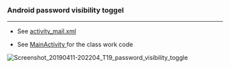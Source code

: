 
### Android password visibility toggel
_______________________________________
* See   [activity_mail.xml](https://github.com/MoranShalom/Tutorial19_Android_password_visibility_toggel/blob/master/app/src/main/res/layout/activity_main.xml) 


* See [MainActivity ](https://github.com/MoranShalom/Tutorial19_Android_password_visibility_toggel/blob/master/app/src/main/java/com/example/t19_password_visibility_toggle/MainActivity.java)for the class work code


![Screenshot_20190411-202204_T19_password_visibility_toggle](https://user-images.githubusercontent.com/49485877/55997034-03486e00-5cc2-11e9-80ce-e4e051929891.jpg)
